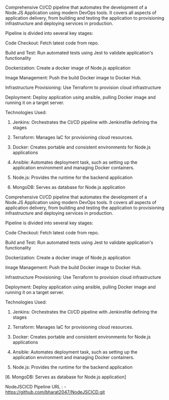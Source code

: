 Comprehensive CI/CD pipeline that automates the development of a Node.JS Application using modern DevOps tools.
It covers all aspects of application delivery, from building and testing the application to provisioning infrastructure and deploying services in production.

Pipeline is divided into several key stages:

Code Checkout: Fetch latest code from repo.

Build and Test: Run automated tests using Jest to validate application's
functionality

Dockerization: Create a docker image of Node.js application

Image Management: Push the build Docker image to Docker Hub.

Infrastructure Provisioning: Use Terraform to provision cloud infrastructure

Deployment: Deploy application using ansible, pulling Docker image and running it on a target server. 

Technologies Used:

1. Jenkins: Orchestrates the CI/CD pipeline with Jenkinsfile defining the stages
   
2. Terraform: Manages IaC for provisioning cloud resources.
   
3.  Docker: Creates portable and consistent environments for Node.js 
    applications
    
4. Ansible: Automates deployment task, such as setting up the  
   application environment and managing Docker containers.

5.  Node.js: Provides the runtime for the backend application

6.  MongoDB: Serves as database for Node.js application

Comprehensive CI/CD pipeline that automates the development of a Node.JS Application using modern DevOps tools.
It covers all aspects of application delivery, from building and testing the application to provisioning infrastructure and deploying services in production.

Pipeline is divided into several key stages:

Code Checkout: Fetch latest code from repo.

Build and Test: Run automated tests using Jest to validate application's
functionality

Dockerization: Create a docker image of Node.js application

Image Management: Push the build Docker image to Docker Hub.

Infrastructure Provisioning: Use Terraform to provision cloud infrastructure

Deployment: Deploy application using ansible, pulling Docker image and running it on a target server. 

Technologies Used:

1. Jenkins: Orchestrates the CI/CD pipeline with Jenkinsfile defining the stages
   
2. Terraform: Manages IaC for provisioning cloud resources.
   
3.  Docker: Creates portable and consistent environments for Node.js 
    applications
    
4. Ansible: Automates deployment task, such as setting up the  
   application environment and managing Docker containers.

5.  Node.js: Provides the runtime for the backend application

[6.  MongoDB: Serves as database for Node.js application]

NodeJSCICD Pipeline URL : - https://github.com/bharat2047/NodeJSCICD.git

